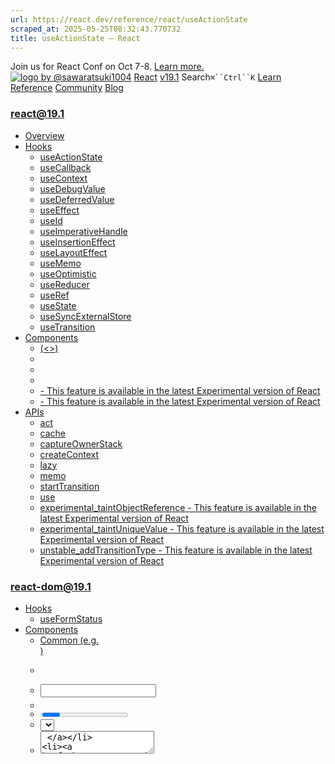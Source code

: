 ```yaml
---
url: https://react.dev/reference/react/useActionState
scraped_at: 2025-05-25T08:32:43.770732
title: useActionState – React
---
```


Join us for React Conf on Oct 7-8.
[Learn more.](https://conf.react.dev/)
[![logo by @sawaratsuki1004](https://react.dev/_next/image?url=%2Fimages%2Fuwu.png&w=128&q=75)](https://react.dev/)
[React](https://react.dev/)
[v19.1](https://react.dev/versions)
Search`⌘``Ctrl``K`
[Learn](https://react.dev/learn)
[Reference](https://react.dev/reference/react)
[Community](https://react.dev/community)
[Blog](https://react.dev/blog)
[](https://react.dev/community/translations)
[](https://github.com/facebook/react/releases)
### react@19.1
  * [Overview ](https://react.dev/reference/react "Overview")
  * [Hooks ](https://react.dev/reference/react/hooks "Hooks")
    * [useActionState ](https://react.dev/reference/react/useActionState "useActionState")
    * [useCallback ](https://react.dev/reference/react/useCallback "useCallback")
    * [useContext ](https://react.dev/reference/react/useContext "useContext")
    * [useDebugValue ](https://react.dev/reference/react/useDebugValue "useDebugValue")
    * [useDeferredValue ](https://react.dev/reference/react/useDeferredValue "useDeferredValue")
    * [useEffect ](https://react.dev/reference/react/useEffect "useEffect")
    * [useId ](https://react.dev/reference/react/useId "useId")
    * [useImperativeHandle ](https://react.dev/reference/react/useImperativeHandle "useImperativeHandle")
    * [useInsertionEffect ](https://react.dev/reference/react/useInsertionEffect "useInsertionEffect")
    * [useLayoutEffect ](https://react.dev/reference/react/useLayoutEffect "useLayoutEffect")
    * [useMemo ](https://react.dev/reference/react/useMemo "useMemo")
    * [useOptimistic ](https://react.dev/reference/react/useOptimistic "useOptimistic")
    * [useReducer ](https://react.dev/reference/react/useReducer "useReducer")
    * [useRef ](https://react.dev/reference/react/useRef "useRef")
    * [useState ](https://react.dev/reference/react/useState "useState")
    * [useSyncExternalStore ](https://react.dev/reference/react/useSyncExternalStore "useSyncExternalStore")
    * [useTransition ](https://react.dev/reference/react/useTransition "useTransition")
  * [Components ](https://react.dev/reference/react/components "Components")
    * [<Fragment> (<>) ](https://react.dev/reference/react/Fragment "<Fragment> \(<>\)")
    * [<Profiler> ](https://react.dev/reference/react/Profiler "<Profiler>")
    * [<StrictMode> ](https://react.dev/reference/react/StrictMode "<StrictMode>")
    * [<Suspense> ](https://react.dev/reference/react/Suspense "<Suspense>")
    * [<Activity> - This feature is available in the latest Experimental version of React](https://react.dev/reference/react/Activity "<Activity>")
    * [<ViewTransition> - This feature is available in the latest Experimental version of React](https://react.dev/reference/react/ViewTransition "<ViewTransition>")
  * [APIs ](https://react.dev/reference/react/apis "APIs")
    * [act ](https://react.dev/reference/react/act "act")
    * [cache ](https://react.dev/reference/react/cache "cache")
    * [captureOwnerStack ](https://react.dev/reference/react/captureOwnerStack "captureOwnerStack")
    * [createContext ](https://react.dev/reference/react/createContext "createContext")
    * [lazy ](https://react.dev/reference/react/lazy "lazy")
    * [memo ](https://react.dev/reference/react/memo "memo")
    * [startTransition ](https://react.dev/reference/react/startTransition "startTransition")
    * [use ](https://react.dev/reference/react/use "use")
    * [experimental_taintObjectReference  - This feature is available in the latest Experimental version of React](https://react.dev/reference/react/experimental_taintObjectReference "experimental_taintObjectReference")
    * [experimental_taintUniqueValue  - This feature is available in the latest Experimental version of React](https://react.dev/reference/react/experimental_taintUniqueValue "experimental_taintUniqueValue")
    * [unstable_addTransitionType  - This feature is available in the latest Experimental version of React](https://react.dev/reference/react/addTransitionType "unstable_addTransitionType")
### react-dom@19.1
  * [Hooks ](https://react.dev/reference/react-dom/hooks "Hooks")
    * [useFormStatus ](https://react.dev/reference/react-dom/hooks/useFormStatus "useFormStatus")
  * [Components ](https://react.dev/reference/react-dom/components "Components")
    * [Common (e.g. <div>) ](https://react.dev/reference/react-dom/components/common "Common \(e.g. <div>\)")
    * [<form> ](https://react.dev/reference/react-dom/components/form "<form>")
    * [<input> ](https://react.dev/reference/react-dom/components/input "<input>")
    * [<option> ](https://react.dev/reference/react-dom/components/option "<option>")
    * [<progress> ](https://react.dev/reference/react-dom/components/progress "<progress>")
    * [<select> ](https://react.dev/reference/react-dom/components/select "<select>")
    * [<textarea> ](https://react.dev/reference/react-dom/components/textarea "<textarea>")
    * [<link> ](https://react.dev/reference/react-dom/components/link "<link>")
    * [<meta> ](https://react.dev/reference/react-dom/components/meta "<meta>")
    * [<script> ](https://react.dev/reference/react-dom/components/script "<script>")
    * [<style> ](https://react.dev/reference/react-dom/components/style "<style>")
    * [<title> ](https://react.dev/reference/react-dom/components/title "<title>")
  * [APIs ](https://react.dev/reference/react-dom "APIs")
    * [createPortal ](https://react.dev/reference/react-dom/createPortal "createPortal")
    * [flushSync ](https://react.dev/reference/react-dom/flushSync "flushSync")
    * [preconnect ](https://react.dev/reference/react-dom/preconnect "preconnect")
    * [prefetchDNS ](https://react.dev/reference/react-dom/prefetchDNS "prefetchDNS")
    * [preinit ](https://react.dev/reference/react-dom/preinit "preinit")
    * [preinitModule ](https://react.dev/reference/react-dom/preinitModule "preinitModule")
    * [preload ](https://react.dev/reference/react-dom/preload "preload")
    * [preloadModule ](https://react.dev/reference/react-dom/preloadModule "preloadModule")
  * [Client APIs ](https://react.dev/reference/react-dom/client "Client APIs")
    * [createRoot ](https://react.dev/reference/react-dom/client/createRoot "createRoot")
    * [hydrateRoot ](https://react.dev/reference/react-dom/client/hydrateRoot "hydrateRoot")
  * [Server APIs ](https://react.dev/reference/react-dom/server "Server APIs")
    * [renderToPipeableStream ](https://react.dev/reference/react-dom/server/renderToPipeableStream "renderToPipeableStream")
    * [renderToReadableStream ](https://react.dev/reference/react-dom/server/renderToReadableStream "renderToReadableStream")
    * [renderToStaticMarkup ](https://react.dev/reference/react-dom/server/renderToStaticMarkup "renderToStaticMarkup")
    * [renderToString ](https://react.dev/reference/react-dom/server/renderToString "renderToString")
  * [Static APIs ](https://react.dev/reference/react-dom/static "Static APIs")
    * [prerender ](https://react.dev/reference/react-dom/static/prerender "prerender")
    * [prerenderToNodeStream ](https://react.dev/reference/react-dom/static/prerenderToNodeStream "prerenderToNodeStream")
### Rules of React
  * [Overview ](https://react.dev/reference/rules "Overview")
    * [Components and Hooks must be pure ](https://react.dev/reference/rules/components-and-hooks-must-be-pure "Components and Hooks must be pure")
    * [React calls Components and Hooks ](https://react.dev/reference/rules/react-calls-components-and-hooks "React calls Components and Hooks")
    * [Rules of Hooks ](https://react.dev/reference/rules/rules-of-hooks "Rules of Hooks")
### React Server Components
  * [Server Components ](https://react.dev/reference/rsc/server-components "Server Components")
  * [Server Functions ](https://react.dev/reference/rsc/server-functions "Server Functions")
  * [Directives ](https://react.dev/reference/rsc/directives "Directives")
    * ['use client' ](https://react.dev/reference/rsc/use-client "'use client'")
    * ['use server' ](https://react.dev/reference/rsc/use-server "'use server'")
### Legacy APIs
  * [Legacy React APIs ](https://react.dev/reference/react/legacy "Legacy React APIs")
    * [Children ](https://react.dev/reference/react/Children "Children")
    * [cloneElement ](https://react.dev/reference/react/cloneElement "cloneElement")
    * [Component ](https://react.dev/reference/react/Component "Component")
    * [createElement ](https://react.dev/reference/react/createElement "createElement")
    * [createRef ](https://react.dev/reference/react/createRef "createRef")
    * [forwardRef ](https://react.dev/reference/react/forwardRef "forwardRef")
    * [isValidElement ](https://react.dev/reference/react/isValidElement "isValidElement")
    * [PureComponent ](https://react.dev/reference/react/PureComponent "PureComponent")


Is this page useful?
[API Reference](https://react.dev/reference/react)
[Hooks](https://react.dev/reference/react/hooks)
# useActionState[](https://react.dev/reference/react/useActionState#undefined "Link for this heading")
`useActionState` is a Hook that allows you to update state based on the result of a form action.
```

const [state, formAction, isPending] = useActionState(fn, initialState, permalink?);

```

### Note
In earlier React Canary versions, this API was part of React DOM and called `useFormState`.
  * [Reference ](https://react.dev/reference/react/useActionState#reference)
    * [`useActionState(action, initialState, permalink?)` ](https://react.dev/reference/react/useActionState#useactionstate)
  * [Usage ](https://react.dev/reference/react/useActionState#usage)
    * [Using information returned by a form action ](https://react.dev/reference/react/useActionState#using-information-returned-by-a-form-action)
  * [Troubleshooting ](https://react.dev/reference/react/useActionState#troubleshooting)
    * [My action can no longer read the submitted form data ](https://react.dev/reference/react/useActionState#my-action-can-no-longer-read-the-submitted-form-data)


## Reference [](https://react.dev/reference/react/useActionState#reference "Link for Reference ")
### `useActionState(action, initialState, permalink?)` [](https://react.dev/reference/react/useActionState#useactionstate "Link for this heading")
Call `useActionState` at the top level of your component to create component state that is updated [when a form action is invoked](https://react.dev/reference/react-dom/components/form). You pass `useActionState` an existing form action function as well as an initial state, and it returns a new action that you use in your form, along with the latest form state and whether the Action is still pending. The latest form state is also passed to the function that you provided.
```

import { useActionState } from "react";
async function increment(previousState, formData) {
 return previousState + 1;
}
function StatefulForm({}) {
 const [state, formAction] = useActionState(increment, 0);
 return (
  <form>
   {state}
   <button formAction={formAction}>Increment</button>
  </form>
 )
}

```

The form state is the value returned by the action when the form was last submitted. If the form has not yet been submitted, it is the initial state that you pass.
If used with a Server Function, `useActionState` allows the server’s response from submitting the form to be shown even before hydration has completed.
[See more examples below.](https://react.dev/reference/react/useActionState#usage)
#### Parameters [](https://react.dev/reference/react/useActionState#parameters "Link for Parameters ")
  * `fn`: The function to be called when the form is submitted or button pressed. When the function is called, it will receive the previous state of the form (initially the `initialState` that you pass, subsequently its previous return value) as its initial argument, followed by the arguments that a form action normally receives.
  * `initialState`: The value you want the state to be initially. It can be any serializable value. This argument is ignored after the action is first invoked.
  * **optional** `permalink`: A string containing the unique page URL that this form modifies. For use on pages with dynamic content (eg: feeds) in conjunction with progressive enhancement: if `fn` is a [server function](https://react.dev/reference/rsc/server-functions) and the form is submitted before the JavaScript bundle loads, the browser will navigate to the specified permalink URL, rather than the current page’s URL. Ensure that the same form component is rendered on the destination page (including the same action `fn` and `permalink`) so that React knows how to pass the state through. Once the form has been hydrated, this parameter has no effect.


#### Returns [](https://react.dev/reference/react/useActionState#returns "Link for Returns ")
`useActionState` returns an array with the following values:
  1. The current state. During the first render, it will match the `initialState` you have passed. After the action is invoked, it will match the value returned by the action.
  2. A new action that you can pass as the `action` prop to your `form` component or `formAction` prop to any `button` component within the form. The action can also be called manually within [`startTransition`](https://react.dev/reference/react/startTransition).
  3. The `isPending` flag that tells you whether there is a pending Transition.


#### Caveats [](https://react.dev/reference/react/useActionState#caveats "Link for Caveats ")
  * When used with a framework that supports React Server Components, `useActionState` lets you make forms interactive before JavaScript has executed on the client. When used without Server Components, it is equivalent to component local state.
  * The function passed to `useActionState` receives an extra argument, the previous or initial state, as its first argument. This makes its signature different than if it were used directly as a form action without using `useActionState`.


## Usage [](https://react.dev/reference/react/useActionState#usage "Link for Usage ")
### Using information returned by a form action [](https://react.dev/reference/react/useActionState#using-information-returned-by-a-form-action "Link for Using information returned by a form action ")
Call `useActionState` at the top level of your component to access the return value of an action from the last time a form was submitted.
```

import { useActionState } from 'react';
import { action } from './actions.js';
function MyComponent() {
 const [state, formAction] = useActionState(action, null);
 // ...
 return (
  <form action={formAction}>
   {/* ... */}
  </form>
 );
}

```

`useActionState` returns an array with the following items:
  1. The current state of the form, which is initially set to the initial state you provided, and after the form is submitted is set to the return value of the action you provided.
  2. A new action that you pass to `<form>` as its `action` prop or call manually within `startTransition`.
  3. A pending state that you can utilise while your action is processing.


When the form is submitted, the action function that you provided will be called. Its return value will become the new current state of the form.
The action that you provide will also receive a new first argument, namely the current state of the form. The first time the form is submitted, this will be the initial state you provided, while with subsequent submissions, it will be the return value from the last time the action was called. The rest of the arguments are the same as if `useActionState` had not been used.
```

function action(currentState, formData) {
 // ...
 return 'next state';
}

```

#### Display information after submitting a form[](https://react.dev/reference/react/useActionState#display-information-after-submitting-a-form "Link for Display information after submitting a form")
1. Display form errors 2. Display structured information after submitting a form 
#### 
Example 1 of 2: 
Display form errors [](https://react.dev/reference/react/useActionState#display-form-errors "Link for this heading")
To display messages such as an error message or toast that’s returned by a Server Function, wrap the action in a call to `useActionState`.
App.jsactions.js
App.js
ResetFork
```
import { useActionState, useState } from "react";
import { addToCart } from "./actions.js";
function AddToCartForm({itemID, itemTitle}) {
 const [message, formAction, isPending] = useActionState(addToCart, null);
 return (
  <form action={formAction}>
   <h2>{itemTitle}</h2>
   <input type="hidden" name="itemID" value={itemID} />
   <button type="submit">Add to Cart</button>
   {isPending ? "Loading..." : message}
  </form>
 );
}
export default function App() {
 return (
  <>
   <AddToCartForm itemID="1" itemTitle="JavaScript: The Definitive Guide" />
   <AddToCartForm itemID="2" itemTitle="JavaScript: The Good Parts" />
  </>
 )
}

```

Show more
Next Example
## Troubleshooting [](https://react.dev/reference/react/useActionState#troubleshooting "Link for Troubleshooting ")
### My action can no longer read the submitted form data [](https://react.dev/reference/react/useActionState#my-action-can-no-longer-read-the-submitted-form-data "Link for My action can no longer read the submitted form data ")
When you wrap an action with `useActionState`, it gets an extra argument _as its first argument_. The submitted form data is therefore its _second_ argument instead of its first as it would usually be. The new first argument that gets added is the current state of the form.
```

function action(currentState, formData) {
 // ...
}

```

[PreviousHooks](https://react.dev/reference/react/hooks)[NextuseCallback](https://react.dev/reference/react/useCallback)
[](https://opensource.fb.com/)
Copyright © Meta Platforms, Inc
no uwu plz
uwu?
Logo by[@sawaratsuki1004](https://twitter.com/sawaratsuki1004)
[Learn React](https://react.dev/learn)
[Quick Start](https://react.dev/learn)
[Installation](https://react.dev/learn/installation)
[Describing the UI](https://react.dev/learn/describing-the-ui)
[Adding Interactivity](https://react.dev/learn/adding-interactivity)
[Managing State](https://react.dev/learn/managing-state)
[Escape Hatches](https://react.dev/learn/escape-hatches)
[API Reference](https://react.dev/reference/react)
[React APIs](https://react.dev/reference/react)
[React DOM APIs](https://react.dev/reference/react-dom)
[Community](https://react.dev/community)
[Code of Conduct](https://github.com/facebook/react/blob/main/CODE_OF_CONDUCT.md)
[Meet the Team](https://react.dev/community/team)
[Docs Contributors](https://react.dev/community/docs-contributors)
[Acknowledgements](https://react.dev/community/acknowledgements)
More
[Blog](https://react.dev/blog)
[React Native](https://reactnative.dev/)
[Privacy](https://opensource.facebook.com/legal/privacy)
[Terms](https://opensource.fb.com/legal/terms/)
[](https://www.facebook.com/react)[](https://twitter.com/reactjs)[](https://bsky.app/profile/react.dev)[](https://github.com/facebook/react)
## On this page
  * [Overview](https://react.dev/reference/react/useActionState)
  * [Reference ](https://react.dev/reference/react/useActionState#reference)
  * [`useActionState(action, initialState, permalink?)` ](https://react.dev/reference/react/useActionState#useactionstate)
  * [Usage ](https://react.dev/reference/react/useActionState#usage)
  * [Using information returned by a form action ](https://react.dev/reference/react/useActionState#using-information-returned-by-a-form-action)
  * [Troubleshooting ](https://react.dev/reference/react/useActionState#troubleshooting)
  * [My action can no longer read the submitted form data ](https://react.dev/reference/react/useActionState#my-action-can-no-longer-read-the-submitted-form-data)




